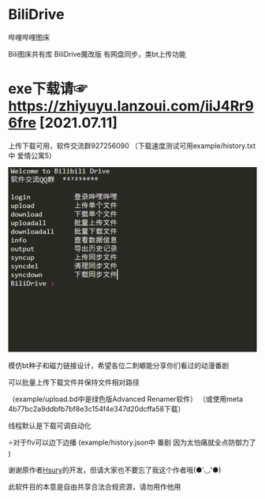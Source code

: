 # BiliDrive
哔哩哔哩图床

Bili图床共有库
BiliDrive魔改版
有网盘同步，类bt上传功能

# exe下载请☞ https://zhiyuyu.lanzoui.com/iiJ4Rr96fre [2021.07.11]


上传下载可用，软件交流群927256090
（下载速度测试可用example/history.txt中 爱情公寓5）

![](https://github.com/1299172402/BiliDrive-BT/blob/master/pic/introduction.PNG?raw=true)

模仿bt种子和磁力链接设计，希望各位二刺螈能分享你们看过的动漫番剧


可以批量上传下载文件并保持文件相对路径

（example/upload.bd中是绿色版Advanced Renamer软件）
（或使用meta 4b77bc2a9ddbfb7bf8e3c154f4e347d20dcffa58下载）

线程默认是下载可调自动化

⭐对于flv可以边下边播
(example/history.json中 番剧 因为太怕痛就全点防御力了 )

谢谢原作者[Hsury](https://hsury.com/)的开发，但请大家也不要忘了我这个作者哦(●'◡'●)

此软件目的本意是自由共享合法合规资源，请勿用作他用
